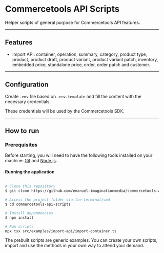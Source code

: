 # Commercetools API Scripts

Helper scripts of general purpose for Commercetools API features.

---

## Features

- Import API: container, operation, summary, category, product type, product, product draft, product variant, product variant patch, inventory, embedded price, standalone price, order, order patch and customer.

---

## Configuration 

Create `.env` file based on `.env.template` and fill the content with the necessary credentials.

These credentials will be used by the Commercetools SDK.

---

## How to run

### Prerequisites

Before starting, you will need to have the following tools installed on your machine: [Git](https://git-scm.com/) and [Node.js](https://nodejs.org/en/).

#### Running the application

```bash

# Clone this repository
$ git clone https://github.com/emanuel-imaginationmedia/commercetools-api-scripts.git

# Access the project folder via the terminal/cmd
$ cd commercetools-api-scripts

# Install dependencies
$ npm install

# Run scripts
npx tsx src/examples/import-api/import-container.ts

```

The prebuilt scripts are generic examples. You can create your own scripts, import and use the methods in your own way to attend your demand.

